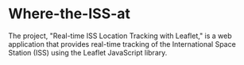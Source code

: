 # Where-the-ISS-at
The project, "Real-time ISS Location Tracking with Leaflet," is a web application that provides real-time tracking of the International Space Station (ISS) using the Leaflet JavaScript library.
